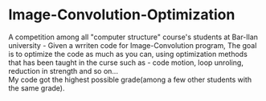 # Image-Convolution-Optimization
A competition among all "computer structure" course's students at Bar-Ilan university - Given a wrriten code for Image-Convolution program, The goal is to optimize the code as much as you can, using optimization methods that has been taught in the curse such as - code motion, loop unroling, reduction in strength and so on...  
My code got the highest possible grade(among a few other students with the same grade).
